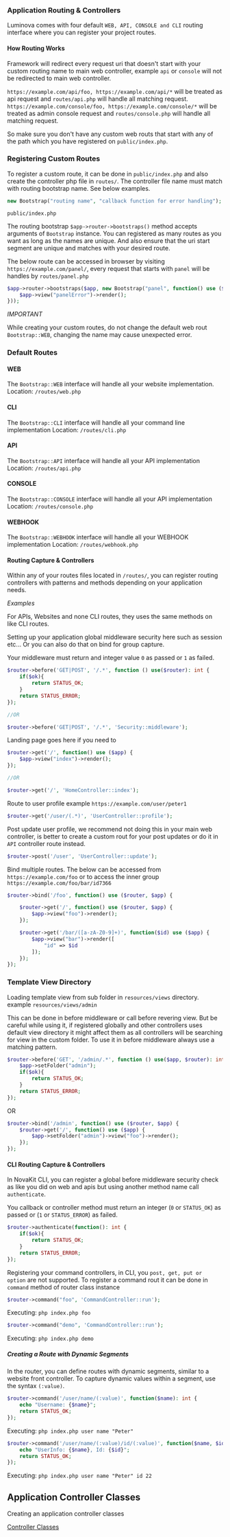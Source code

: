 ### Application Routing & Controllers

Luminova comes with four default `WEB, API, CONSOLE and CLI` routing interface where you can register your project routes.

#### How Routing Works

Framework will redirect every request uri that doesn't start with your custom routing name to main web controller, example `api` or `console` will not be redirected to main web controller. 

`https://example.com/api/foo, https://example.com/api/*` will be treated as api request and `routes/api.php` will handle all matching request.
`https://example.com/console/foo, https://example.com/console/*` will be treated as admin console request and `routes/console.php` will handle all matching request.

So make sure you don't have any custom web routs that start with any of the path which you have registered on `public/index.php`.

### Registering Custom Routes 

To register a custom route, it can be done in `public/index.php` and also create the controller php file in `routes/`.
The controller file name must match with routing bootstrap name. See below examples.

```php 
new Bootstrap("routing name", "callback function for error handling");
```
`public/index.php`

The routing bootstrap `$app->router->bootstraps()` method accepts arguments of `Bootstrap` instance. You can registered as many routes as you want as long as the names are unique. And also ensure that the uri start segment are unique and matches with your desired route.

The below route can be accessed in browser by visiting `https://example.com/panel/`, every request that starts with `panel` will be handles by `routes/panel.php`

```php
$app->router->bootstraps($app, new Bootstrap("panel", function() use ($app){
    $app->view("panelError")->render();
}));
```
*IMPORTANT*

While creating your custom routes, do not change the default web rout `Bootstrap::WEB`, changing the name may cause unexpected error.

### Default Routes 

#### WEB
The `Bootstrap::WEB` interface will handle all your website implementation. 
Location: `/routes/web.php`

#### CLI
The `Bootstrap::CLI` interface will handle all your command line implementation
Location: `/routes/cli.php`

#### API 
The `Bootstrap::API` interface will handle all your API implementation
Location: `/routes/api.php`

#### CONSOLE 
The `Bootstrap::CONSOLE` interface will handle all your API implementation
Location: `/routes/console.php`

#### WEBHOOK 
The `Bootstrap::WEBHOOK` interface will handle all your WEBHOOK implementation
Location: `/routes/webhook.php`


#### Routing Capture & Controllers 

Within any of your routes files located in `/routes/`, you can register routing controllers with patterns and methods depending on your application needs. 

*Examples*

For APIs, Websites and none CLI routes, they uses the same methods on like CLI routes.

Setting up your application global middleware security here such as session etc...
Or you can also do that on bind for group capture.

Your middleware must return and integer value `0` as passed or `1` as failed.

```php 
$router->before('GET|POST', '/.*', function () use($router): int {
    if($ok){
        return STATUS_OK;
    }
    return STATUS_ERROR;
});

//OR

$router->before('GET|POST', '/.*', 'Security::middleware');
```

Landing page goes here if you need to

```php
$router->get('/', function() use ($app) {
    $app->view("index")->render();
});

//OR

$router->get('/', 'HomeController::index');
```

Route to user profile example `https://example.com/user/peter1` 
```php
$router->get('/user/(.*)', 'UserController::profile');
```

Post update user profile, we recommend not doing this in your main web controller, is better to create a custom rout for your post updates or do it in `API` controller route instead.

```php 
$router->post('/user', 'UserController::update');
```

Bind multiple routes.
The below can be accessed from `https://example.com/foo` or to access the inner group `https://example.com/foo/bar/id7366` 

```php
$router->bind('/foo', function() use ($router, $app) {

    $router->get('/', function() use ($router, $app) {
        $app->view("foo")->render();
    });

    $router->get('/bar/([a-zA-Z0-9]+)', function($id) use ($app) {
        $app->view("bar")->render([
            "id" => $id
        ]);
    });
});
```

### Template View Directory

Loading template view from sub folder in `resources/views` directory. example `resources/views/admin`

This can be done in before middleware or call before revering view.
But be careful while using it, if registered globally and other controllers uses default view directory it might affect them as all controllers will be searching for view in the custom folder. To use it in before middleware always use a matching pattern.

```php
$router->before('GET', '/admin/.*', function () use($app, $router): int {
    $app->setFolder("admin");
    if($ok){
        return STATUS_OK;
    }
    return STATUS_ERROR;
});
```
OR 

```php
$router->bind('/admin', function() use ($router, $app) {
    $router->get('/', function() use ($app) {
        $app->setFolder("admin")->view("foo")->render();
    });
});
```

#### CLI Routing Capture & Controllers 

In NovaKit CLI, you can register a global before middleware security check as like you did on web and apis but using another method name call `authenticate`.

You callback or controller method must return an integer (`0` or `STATUS_OK`) as passed or (`1` or `STATUS_ERROR`) as failed.

```php
$router->authenticate(function(): int {
    if($ok){
        return STATUS_OK;
    }
    return STATUS_ERROR;
});
```

Registering your command controllers, in CLI, you `post, get, put or option` are not supported.
To register a command rout it can be done in `command` method of router class instance


```php
$router->command("foo", 'CommandController::run');
```
Executing: `php index.php foo` 

```php
$router->command("demo", 'CommandController::run');
```
Executing: `php index.php demo` 

##### Creating a Route with Dynamic Segments


In the router, you can define routes with dynamic segments, similar to a website front controller. To capture dynamic values within a segment, use the syntax `(:value)`.

```php
$router->command('/user/name/(:value)', function($name): int {
    echo "Username: {$name}";
    return STATUS_OK;
});
```
Executing: `php index.php user name "Peter"`

```php
$router->command('/user/name/(:value)/id/(:value)', function($name, $id): int {
    echo "UserInfo: {$name}, Id: {$id}";
    return STATUS_OK;
});
```
Executing: `php index.php user name "Peter" id 22`

## Application Controller Classes

Creating an application controller classes

[Controller Classes](CONTROLLERS.md)
